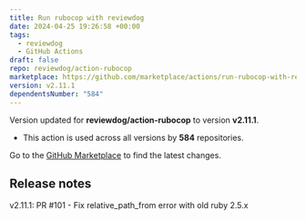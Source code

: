 ```yaml
---
title: Run rubocop with reviewdog
date: 2024-04-25 19:26:58 +00:00
tags:
  - reviewdog
  - GitHub Actions
draft: false
repo: reviewdog/action-rubocop
marketplace: https://github.com/marketplace/actions/run-rubocop-with-reviewdog
version: v2.11.1
dependentsNumber: "584"
---
```



Version updated for **reviewdog/action-rubocop** to version **v2.11.1**.
- This action is used across all versions by **584** repositories.

Go to the [GitHub Marketplace](https://github.com/marketplace/actions/run-rubocop-with-reviewdog) to find the latest changes.

## Release notes

v2.11.1: PR #101 - Fix relative_path_from error with old ruby 2.5.x
